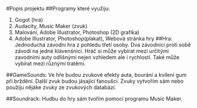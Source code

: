 #Popis projektu
##Programy které využiju:
1. Gogot (hra)
2. Audacity, Music Maker (zvuk)
3. Malování, Adobe Illustrator, Photoshop (2D grafika)
4. Adobe Illustrator, Photoshop(plakat), Webová stránka hry
##Hra: 
Jednoduchá závodní hra z pohledu třetí osoby. Dva závodníci proti sobě závodí na jedné klávenśnici. Hráč si může vybírat mezi určitými zavodními auty odlišnými nejen vzhledem ale i rychlostí. Také může vybírat mezi různými tratěmi.

##GameSounds: 
Ve hře budou zvukové efekty auta, bourání a kvílení gum při brždění. Další zvuk budou jásající fanoušci. Zvuky vytvořím sám nebo použiju nějáke zvuky ze zvukových databází.

##Soundrack:
Hudbu do hry sám tvořím pomocí programu Music Maker.
